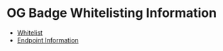 # OG Badge Whitelisting Information

- [Whitelist](ogbadge-whitelist.txt)
- [Endpoint Information](endpoint.md)

